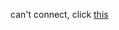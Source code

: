  

can't connect, click [this](https://superuser.com/questions/1751589/no-handshake-when-trying-to-create-wireguard-tunnel-between-ec2-and-my-local-pc)
